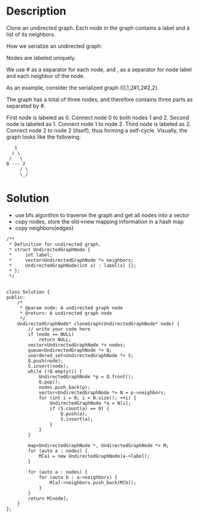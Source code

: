 # Description

Clone an undirected graph. Each node in the graph contains a label and a list of its neighbors.

How we serialize an undirected graph:

Nodes are labeled uniquely.

We use # as a separator for each node, and , as a separator for node label and each neighbor of the node.

As an example, consider the serialized graph {0,1,2#1,2#2,2}.

The graph has a total of three nodes, and therefore contains three parts as separated by #.

First node is labeled as 0. Connect node 0 to both nodes 1 and 2.
Second node is labeled as 1. Connect node 1 to node 2.
Third node is labeled as 2. Connect node 2 to node 2 (itself), thus forming a self-cycle.
Visually, the graph looks like the following:
```
   1
  / \
 /   \
0 --- 2
     / \
     \_/
```

# Solution

- use bfs algorithm to traverse the graph and get all nodes into a vector
- copy nodes, store the old->new mapping information in a hash map
- copy neighbors(edges)
```
/**
 * Definition for undirected graph.
 * struct UndirectedGraphNode {
 *     int label;
 *     vector<UndirectedGraphNode *> neighbors;
 *     UndirectedGraphNode(int x) : label(x) {};
 * };
 */


class Solution {
public:
    /*
     * @param node: A undirected graph node
     * @return: A undirected graph node
     */
    UndirectedGraphNode* cloneGraph(UndirectedGraphNode* node) {
        // write your code here
        if (node == NULL)
            return NULL;
        vector<UndirectedGraphNode *> nodes;
        queue<UndirectedGraphNode *> Q;
        unordered_set<UndirectedGraphNode *> S;
        Q.push(node);
        S.insert(node);
        while (!Q.empty()) {
            UndirectedGraphNode *p = Q.front();
            Q.pop();
            nodes.push_back(p);
            vector<UndirectedGraphNode *> N = p->neighbors;
            for (int i = 0; i < N.size(); ++i) {
                UndirectedGraphNode *a = N[i];
                if (S.count(a) == 0) {
                    Q.push(a);
                    S.insert(a);
                }
            }
        }
        
        map<UndirectedGraphNode *, UndirectedGraphNode *> M;
        for (auto a : nodes) {
            M[a] = new UndirectedGraphNode(a->label);
        }
        
        for (auto a : nodes) {
            for (auto b : a->neighbors) {
                M[a]->neighbors.push_back(M[b]);
            }
        }
        return M[node];
    }
};
```
